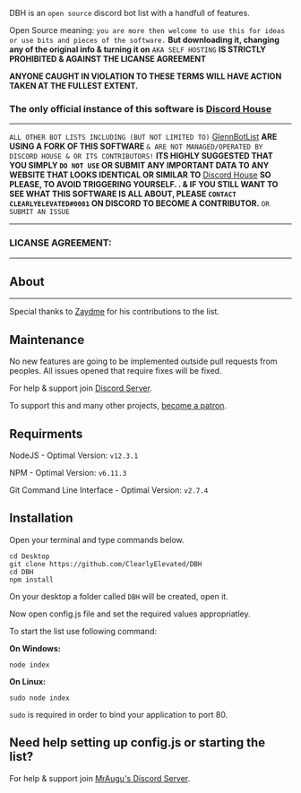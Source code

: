 DBH is an `open source` discord bot list with a handfull of features. 

Open Source meaning: `you are more then welcome to use this for ideas or use bits and pieces of the software.` **But downloading it, changing any of the original info & turning it on** `AKA SELF HOSTING` **IS STRICTLY PROHIBITED & AGAINST THE LICANSE AGREEMENT**

**ANYONE CAUGHT IN VIOLATION TO THESE TERMS WILL HAVE ACTION TAKEN AT THE FULLEST EXTENT.**

### The only official instance of this software is [Discord House](https://www.discordjs.services)

---

`ALL OTHER BOT LISTS INCLUDING (BUT NOT LIMITED TO)` [GlennBotList](https://glennbotlist.xyz/) **__ARE USING A FORK OF THIS SOFTWARE__** `& ARE NOT MANAGED/OPERATED BY DISCORD HOUSE & OR ITS CONTRIBUTORS!` **__ITS HIGHLY SUGGESTED THAT YOU SIMPLY `DO NOT USE` OR SUBMIT ANY IMPORTANT DATA TO ANY WEBSITE THAT LOOKS IDENTICAL OR SIMILAR TO__** [Discord House](https://www.discordjs.service) **SO PLEASE, TO AVOID TRIGGERING YOURSELF. . & IF YOU STILL WANT TO SEE WHAT THIS SOFTWARE IS ALL ABOUT, PLEASE `CONTACT CLEARLYELEVATED#0001` ON DISCORD TO BECOME A CONTRIBUTOR.** `OR SUBMIT AN ISSUE`

---

### LICANSE AGREEMENT: 

---

## About
---
Special thanks to [Zaydme](https://github.com/Zaydme) for his contributions to the list.

## Maintenance
No new features are going to be implemented outside pull requests from peoples. All issues opened that require fixes will be fixed.

For help & support join [Discord Server](https://discord.plus/discordhouse).

To support this and many other projects, [become a patron](https://www.patreon.com/clearlyelevated).

## Requirments
NodeJS - Optimal Version: `v12.3.1`

NPM - Optimal Version: `v6.11.3`

Git Command Line Interface - Optimal Version: `v2.7.4`

## Installation
Open your terminal and type commands below.
```
cd Desktop
git clone https://github.com/ClearlyElevated/DBH
cd DBH
npm install
```
On your desktop a folder called `DBH` will be created, open it.

Now open config.js file and set the required values appropriatley.

To start the list use following command:

**On Windows:**
```
node index
```
**On Linux:**
```
sudo node index
```
`sudo` is required in order to bind your application to port 80.

## Need help setting up config.js or starting the list?
For help & support join [MrAugu's Discord Server](https://discord.gg/rk7cVyk).
